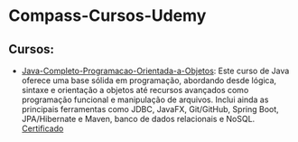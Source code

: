 # Compass-Cursos-Udemy

## Cursos: 

* [Java-Completo-Programacao-Orientada-a-Objetos](https://github.com/JPonchiroli/Compass-Cursos-Udemy/tree/main/Java-Completo-Programacao-Orientada-a-Objetos): Este curso de Java oferece uma base sólida em programação, abordando desde lógica, sintaxe e orientação a objetos até recursos avançados como programação funcional e manipulação de arquivos. Inclui ainda as principais ferramentas como JDBC, JavaFX, Git/GitHub, Spring Boot, JPA/Hibernate e Maven, banco de dados relacionais e NoSQL. [Certificado](https://compassuol.udemy.com/certificate/UC-93f39cc8-60d5-485d-9510-709534536224/)
